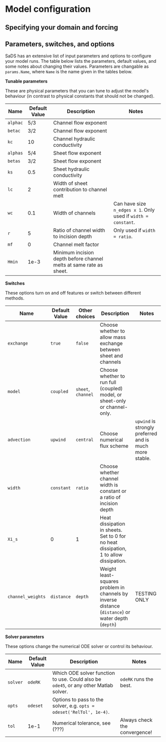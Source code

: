 # Model configuration

## Specifying your domain and forcing

## Parameters, switches, and options

SaDS has an extensive list of input parameters and options to configure your model runs. The table below lists the parameters, default values, and some notes about changing their values. Parameters are changable as `params.Name`, where `Name` is the name given in the tables below.


**Tunable parameters**

These are physical parameters that you can tune to adjust the model's behaviour (in contrast to physical constants that should not be changed).

| Name | Default Value | Description | Notes |
| ---- | ------------- | ----------- | ----- |
| `alphac` | 5/3 | Channel flow exponent | |
| `betac`  | 3/2 | Channel flow exponent | |
| `kc` | 10 | Channel hydraulic conductivity | |
| `alphas` | 5/4 | Sheet flow exponent | |
| `betas`  | 3/2 | Sheet flow exponent | |
|`ks`      | 0.5 | Sheet hydraulic conductivity | |
| `lc` | 2 | Width of sheet contribution to channel melt | |
| `wc` | 0.1 | Width of channels | Can have size `n_edges x 1`. Only used if `width = constant`. |
| `r` | 5 | Ratio of channel width to incision depth | Only used if `width = ratio`. |
| `mf` | 0 | Channel melt factor | |
| `Hmin` | 1e-3 | Minimum incision depth before channel melts at same rate as sheet. | |

**Switches**

These options turn on and off features or switch between different methods.

| Name | Default Value | Other choices | Description | Notes |
| ---- | ------------- | ------------- | ----------- | ----- |
| `exchange` | `true`  | `false` | Choose whether to allow mass exchange between sheet and channels | |
| `model` | `coupled` | `sheet`, `channel` | Choose whether to run full (coupled) model, or sheet-only or channel-only. | |
| `advection` | `upwind` | `central` | Choose numerical flux scheme | `upwind` is strongly preferred and is much more stable. |
| `width` | `constant` | `ratio` | Choose whether channel width is constant or a ratio of incision depth | |
| `Xi_s` | 0 | 1 | Heat dissipation in sheets. Set to 0 for no heat dissipation, 1 to allow dissipation. | |
| `channel_weights` | `distance` | `depth` | Weight least-squares problem in channels by inverse distance (`distance`) or water depth (`depth`) | TESTING ONLY |

**Solver parameters**

These options change the numerical ODE solver or control its behaviour.

| Name | Default Value | Description | Notes |
| ---- | ------------- | ----------- | ----- |
| `solver` | `odeRK` | Which ODE solver function to use. Could also be `ode45`, or any other Matlab solver. | `odeRK` runs the best. |
| `opts` | `odeset` | Options to pass to the solver, e.g. `opts = odeset('RelTol', 1e-4)`. | |
| `tol` | 1e-1 | Numerical tolerance, see (???) | Always check the convergence! |

